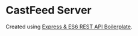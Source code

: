 CastFeed Server
===============

Created using [Express & ES6 REST API Boilerplate](https://github.com/developit/express-es6-rest-apihttps://github.com/developit/express-es6-rest-api).